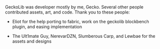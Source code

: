 GeckoLib was developer mostly by me, Gecko. Several other people contributed assets, art, and code. Thank you to these people:

- Eliot for the help porting to fabric, work on the geckolib blockbench plugin, and easing implementation

- The Ult1mate Guy, NerevarDZN, Slumberous Carp, and Lewbae for the assets and designs